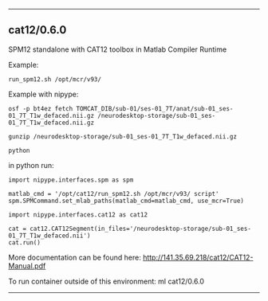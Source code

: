 
----------------------------------
## cat12/0.6.0 ##
SPM12 standalone with CAT12 toolbox in Matlab Compiler Runtime

Example:
```
run_spm12.sh /opt/mcr/v93/
```

Example with nipype:
```
osf -p bt4ez fetch TOMCAT_DIB/sub-01/ses-01_7T/anat/sub-01_ses-01_7T_T1w_defaced.nii.gz /neurodesktop-storage/sub-01_ses-01_7T_T1w_defaced.nii.gz

gunzip /neurodesktop-storage/sub-01_ses-01_7T_T1w_defaced.nii.gz

python
```

in python run:
```
import nipype.interfaces.spm as spm

matlab_cmd = '/opt/cat12/run_spm12.sh /opt/mcr/v93/ script'
spm.SPMCommand.set_mlab_paths(matlab_cmd=matlab_cmd, use_mcr=True)

import nipype.interfaces.cat12 as cat12

cat = cat12.CAT12Segment(in_files='/neurodesktop-storage/sub-01_ses-01_7T_T1w_defaced.nii')
cat.run() 

```

More documentation can be found here: http://141.35.69.218/cat12/CAT12-Manual.pdf

To run container outside of this environment: ml cat12/0.6.0

----------------------------------
